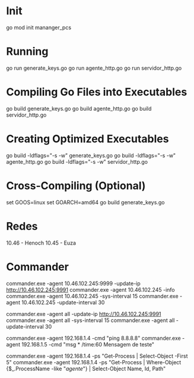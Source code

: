 # Init
go mod init mananger_pcs

# Running
go run generate_keys.go
go run agente_http.go
go run servidor_http.go

# Compiling Go Files into Executables
go build generate_keys.go
go build agente_http.go
go build servidor_http.go

# Creating Optimized Executables
go build -ldflags="-s -w" generate_keys.go
go build -ldflags="-s -w" agente_http.go
go build -ldflags="-s -w" servidor_http.go

# Cross-Compiling (Optional)
set GOOS=linux
set GOARCH=amd64
go build generate_keys.go

# Redes
10.46 - Henoch
10.45 - Euza


# Commander
commander.exe -agent 10.46.102.245:9999 -update-ip http://10.46.102.245:9991
commander.exe -agent 10.46.102.245 -info
commander.exe -agent 10.46.102.245 -sys-interval 15
commander.exe -agent 10.46.102.245 -update-interval 30

commander.exe -agent all -update-ip http://10.46.102.245:9991
commander.exe -agent all -sys-interval 15
commander.exe -agent all -update-interval 30

commander.exe -agent 192.168.1.4 -cmd "ping 8.8.8.8"
commander.exe -agent 192.168.1.5 -cmd "msg * /time:60 Mensagem de teste"

commander.exe -agent 192.168.1.4 -ps "Get-Process | Select-Object -First 5"
commander.exe -agent 192.168.1.4 -ps "Get-Process | Where-Object {$_.ProcessName -like \"*agente*\"} | Select-Object Name, Id, Path"
